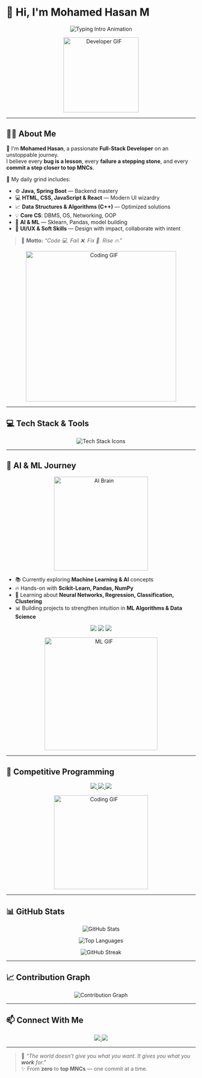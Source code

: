 # 👋 Hi, I'm Mohamed Hasan M  

<p align="center">
  <img src="https://readme-typing-svg.herokuapp.com?font=Fira+Code&duration=2500&pause=800&color=36BCF7&center=true&vCenter=true&width=500&lines=Full+Stack+Developer;Java+Spring+Boot+Warrior;DSA+%7C+AI+%7C+ML+Explorer;Building+%26+Breaking+Code;From+Zero+to+Top+MNCs" alt="Typing Intro Animation" />
</p>

<p align="center">
  <img src="https://media.giphy.com/media/WUlplcMpOCEmTGBtBW/giphy.gif" width="200px" alt="Developer GIF"/>
</p>

---

## 🙋‍♂️ About Me  

🌟 I'm **Mohamed Hasan**, a passionate **Full-Stack Developer** on an unstoppable journey.  
I believe every **bug is a lesson**, every **failure a stepping stone**, and every **commit a step closer to top MNCs**.  

📌 My daily grind includes:  
- ⚙️ **Java, Spring Boot** — Backend mastery  
- 💻 **HTML, CSS, JavaScript & React** — Modern UI wizardry  
- 📈 **Data Structures & Algorithms (C++)** — Optimized solutions  
- 💡 **Core CS**: DBMS, OS, Networking, OOP  
- 🤖 **AI & ML** — Sklearn, Pandas, model building  
- 🎨 **UI/UX & Soft Skills** — Design with impact, collaborate with intent  

> 🚀 **Motto:** *“Code 💻. Fail ❌. Fix 🔧. Rise 🔥.”*  

<p align="center">
  <img src="https://media.giphy.com/media/du3J3cXyzhj75IOgvA/giphy.gif" width="400px" alt="Coding GIF" />
</p>

---

## 💻 Tech Stack & Tools  

<p align="center">
  <img src="https://skillicons.dev/icons?i=java,spring,cpp,python,html,css,js,react,mysql,git,github,linux,vscode,eclipse,pycharm&perline=8" alt="Tech Stack Icons"/>
</p>

---

## 🤖 AI & ML Journey  

<p align="center">
  <img src="https://media.giphy.com/media/WtTnAfZn6aVJfBzlN3/giphy.gif" width="250px" alt="AI Brain"/>
</p>

- 📚 Currently exploring **Machine Learning & AI** concepts  
- 🔥 Hands-on with **Scikit-Learn, Pandas, NumPy**  
- 🧠 Learning about **Neural Networks, Regression, Classification, Clustering**  
- 📊 Building projects to strengthen intuition in **ML Algorithms & Data Science**  

<p align="center">
  <img src="https://img.shields.io/badge/AI%2FML-Learner-blueviolet?style=for-the-badge&logo=tensorflow&logoColor=white"/>
  <img src="https://img.shields.io/badge/Deep%20Learning-In%20Progress-orange?style=for-the-badge&logo=pytorch&logoColor=white"/>
  <img src="https://img.shields.io/badge/Data%20Science-Explorer-brightgreen?style=for-the-badge&logo=anaconda&logoColor=white"/>
</p>

<p align="center">
  <img src="https://media.giphy.com/media/f3iwJFOVOwuy7K6FFw/giphy.gif" width="300px" alt="ML GIF"/>
</p>

---

## 🧠 Competitive Programming  

<p align="center">
  <a href="https://leetcode.com/u/mohamedhasan8403/">
    <img src="https://img.shields.io/badge/LeetCode-FFA116?style=for-the-badge&logo=leetcode&logoColor=white"/>
  </a>
  <a href="https://www.hackerrank.com/profile/hm0401234">
    <img src="https://img.shields.io/badge/HackerRank-2EC866?style=for-the-badge&logo=hackerrank&logoColor=white"/>
  </a>
  <a href="https://www.geeksforgeeks.org/user/mohamedhank84/">
    <img src="https://img.shields.io/badge/GeeksforGeeks-0F9D58?style=for-the-badge&logo=geeksforgeeks&logoColor=white"/>
  </a>
</p>

<p align="center">
  <img src="https://media.giphy.com/media/LmNwrBhejkK9EFP504/giphy.gif" width="250px" alt="Coding GIF"/>
</p>

---

## 📊 GitHub Stats  

<p align="center">
  <img src="https://github-readme-stats.vercel.app/api?username=mohamedhasan8403&show_icons=true&theme=tokyonight&count_private=true" alt="GitHub Stats" />
</p>

<p align="center">
  <img src="https://github-readme-stats.vercel.app/api/top-langs/?username=mohamedhasan8403&layout=compact&theme=tokyonight" alt="Top Languages"/>
</p>

<p align="center">
  <img src="https://github-readme-streak-stats.herokuapp.com?user=mohamedhasan8403&theme=tokyonight&hide_border=true" alt="GitHub Streak"/>
</p>

---

## 📈 Contribution Graph  

<p align="center">
  <img src="https://github-readme-activity-graph.vercel.app/graph?username=mohamedhasan8403&theme=react-dark&hide_border=true&bg_color=0d1117&line=36BCF7&point=FFFFFF" alt="Contribution Graph"/>
</p>

---

## 📫 Connect With Me  

<p align="center">
  <a href="mailto:mohamedhasan8403@gmail.com">
    <img src="https://img.shields.io/badge/Gmail-D14836?style=for-the-badge&logo=gmail&logoColor=white"/>
  </a>
  <a href="https://linkedin.com/in/mohamedhasan8403">
    <img src="https://img.shields.io/badge/LinkedIn-0A66C2?style=for-the-badge&logo=linkedin&logoColor=white"/>
  </a>
</p>


---

> 💬 *“The world doesn’t give you what you want. It gives you what you **work** for.”*  
> ✨ From **zero** to **top MNCs** — one commit at a time.  
 
